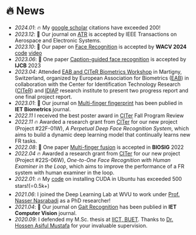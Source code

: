 # 🔥 News
- *2024.01*: 🔥 My [google scholar](https://scholar.google.com/citations?user=m3MlVBUAAAAJ) citations have exceeded 200!
- *2023.12*: 🎉 Our journal on [ATR](https://doi.org/10.1109/taes.2023.3337768) is accepted by IEEE Transactions on Aerospace and Electronic Systems.
- *2023.10*: 🎉 Our paper on [Face Recognition](https://arxiv.org/abs/2312.09367) is accepted by **WACV 2024** [code]() [video](https://www.youtube.com/watch?v=Hb8SlpFCuGI)
- *2023.06*: 🎉 One paper [Caption-guided face recognition](https://arxiv.org/abs/2308.06866) is accepted by **IJCB** 2023
- *2023.04*: Attended [EAB and CITeR Biometrics Workshop](https://eab.org/events/program/312?ts=1674459113551) in Martigny, Switzerland, organized by European Association for Biometrics ([EAB](https://eab.org/)) in collaboration with the Center for Identification Technology Research ([CITeR](https://citer.clarkson.edu/)) and [IDIAP](https://www.idiap.ch/en) research institute to present two progress report and one final project report.
- *2023.01*: 🎉 Our journal on [Multi-finger fingerprint](https://ietresearch.onlinelibrary.wiley.com/doi/10.1049/bme2.12117) has been publied in **IET Biometrics** journal.
- *2022.11* I received the best poster award in [CITer](https://citer.clarkson.edu/) Fall Program Review
- *2022.11* 🔥 Awarded a research grant from [CITer](https://citer.clarkson.edu/) for our new project (Project #22F-01W), *A Perpetual Deep Face Recognition System*, which aims to build a dynamic deep learning model that continually learns new FR tasks.
- *2022.08*: 🎉 One paper [Multi-finger fusion](https://doi.org/10.1109/BIOSIG55365.2022.9897056) is accepted in **BIOSIG** 2022
- *2022.04* 🔥 Awarded a research grant from [CITer](https://citer.clarkson.edu/) for our new project (Project #22S-06W), *One-to-One Face Recognition with Human Examiner in the Loop*, which aims to improve the performance of a FR system with human examiner in the loop.
- *2022.01*: 🔥 My [code](https://gist.github.com/Mahedi-61/2a2f1579d4271717d421065168ce6a73) on installing CUDA in Ubuntu has exceeded 500 stars!(⭐️0.5k+)
- *2021.06*: I joined the Deep Learning Lab at WVU to work under [Prof. Nasser Nasrabadi](https://nassernasrabadi.faculty.wvu.edu/) as a PhD researcher!
- *2021.04*: 🎉 Our journal on [Gait Recognition](https://ietresearch.onlinelibrary.wiley.com/doi/10.1049/cvi2.12050) has been publied in **IET Computer Vision** journal.
- *2020.09*: I defended my M.Sc. thesis at [IICT, BUET](https://iict.buet.ac.bd/). Thanks to [Dr. Hossen Asiful Mustafa](https://iict.buet.ac.bd/?page_id=54) for your invaluable supervision.
